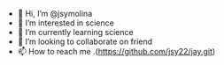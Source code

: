 - 👋 Hi, I’m @jsymolina
- 👀 I’m interested in science
- 🌱 I’m currently learning science
- 💞️ I’m looking to collaborate on friend
- 📫 How to reach me .(https://github.com/jsy22/jay.git)

<!---
jsy22/jsy22 is a ✨ special ✨ repository because its `README.md` (this file) appears on your GitHub profile.
You can click the Preview link to take a look at your changes.
--->
